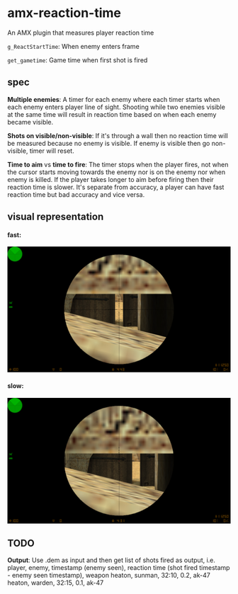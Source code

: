 # amx-reaction-time
An AMX plugin that measures player reaction time

`g_ReactStartTime`: When enemy enters frame

`get_gametime`: Game time when first shot is fired

## spec
**Multiple enemies**: A timer for each enemy where each timer starts when each enemy enters player line of sight. Shooting while two enemies visible at the same time will result in reaction time based on when each enemy became visible.

**Shots on visible/non-visible**: If it's through a wall then no reaction time will be measured because no enemy is visible. If enemy is visible then go non-visible, timer will reset.

**Time to aim** vs **time to fire**:  The timer stops when the player fires, not when the cursor starts moving towards the enemy nor is on the enemy nor when enemy is killed. If the player takes longer to aim before firing then their reaction time is slower. It's separate from accuracy, a player can have fast reaction time but bad accuracy and vice versa.

## visual representation

#### fast:
![Fast](https://raw.githubusercontent.com/classicstrike/amx-reaction-time/main/fast.png)

#### slow:
![Slow](https://raw.githubusercontent.com/classicstrike/amx-reaction-time/main/slow.png)


## TODO
**Output**: Use .dem as input and then get list of shots fired as output, i.e.
player, enemy, timestamp (enemy seen), reaction time (shot fired timestamp - enemy seen timestamp), weapon
heaton, sunman, 32:10, 0.2, ak-47
heaton, warden, 32:15, 0.1, ak-47
